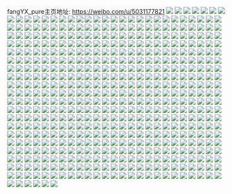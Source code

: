 fangYX_pure主页地址: https://weibo.com/u/5031177821 
![](https://wx4.sinaimg.cn/mw2000/005uujbnly1h9cyao6be8j33k02o0hdt.jpg) 
![](https://wx4.sinaimg.cn/mw2000/005uujbnly1h9cyapjt3tj33k02o07wi.jpg) 
![](https://wx4.sinaimg.cn/mw2000/005uujbnly1h8l9oobphcj33k02o0kjl.jpg) 
![](https://wx4.sinaimg.cn/mw2000/005uujbnly1h8fghy74njj31t00u0qdr.jpg) 
![](https://wx4.sinaimg.cn/mw2000/005uujbnly1h84z3839qtj335s35n1kz.jpg) 
![](https://wx4.sinaimg.cn/mw2000/005uujbnly1h84z3aq1uxj335s35su0z.jpg) 
![](https://wx4.sinaimg.cn/mw2000/005uujbnly1h7xf8641x9j33k02o0hdu.jpg) 
![](https://wx4.sinaimg.cn/mw2000/005uujbnly1h7nq4jzsbjj32o03k0qv8.jpg) 
![](https://wx4.sinaimg.cn/mw2000/005uujbnly1h7nq4m4x0mj31nx23ne82.jpg) 
![](https://wx4.sinaimg.cn/mw2000/005uujbnly1h7j17l3rymj30r6171gnu.jpg) 
![](https://wx4.sinaimg.cn/mw2000/005uujbnly1h7izg4cw4yj30r60qeac4.jpg) 
![](https://wx4.sinaimg.cn/mw2000/005uujbnly1h7ayz56a59j32o03ds7d9.jpg) 
![](https://wx4.sinaimg.cn/mw2000/005uujbnly1h74hx2iqlhj33k02o0qv5.jpg) 
![](https://wx4.sinaimg.cn/mw2000/005uujbnly1h74hx2ws04j30r60mdjsj.jpg) 
![](https://wx4.sinaimg.cn/mw2000/005uujbnly1h71qufp6i2j32o03k0b2a.jpg) 
![](https://wx4.sinaimg.cn/mw2000/005uujbnly1h6ut46wqtuj32ja35s4ai.jpg) 
![](https://wx4.sinaimg.cn/mw2000/005uujbnly1h6kv2lm0p2j30r610ut9n.jpg) 
![](https://wx4.sinaimg.cn/mw2000/005uujbnly1h63rwisgdpj31w02io1d5.jpg) 
![](https://wx4.sinaimg.cn/mw2000/005uujbnly1h63rwjfqitj31kw16ogyj.jpg) 
![](https://wx4.sinaimg.cn/mw2000/005uujbnly1h63rwlmwhrj32l22wtk68.jpg) 
![](https://wx4.sinaimg.cn/mw2000/005uujbnly1h63rwoax8vj32n12nsu0y.jpg) 
![](https://wx4.sinaimg.cn/mw2000/005uujbnly1h63rwracs2j32o03k0gva.jpg) 
![](https://wx4.sinaimg.cn/mw2000/005uujbnly1h63rwv2n8hj33jc2tndyq.jpg) 
![](https://wx4.sinaimg.cn/mw2000/005uujbnly1h5hnohevb5j30r60tin01.jpg) 
![](https://wx4.sinaimg.cn/mw2000/005uujbnly1h5doz19l03j30u01t046g.jpg) 
![](https://wx4.sinaimg.cn/mw2000/005uujbnly1h5c53jkgj2j33392nzhdu.jpg) 
![](https://wx4.sinaimg.cn/mw2000/005uujbnly1h5c54mjqafj33k02o04qr.jpg) 
![](https://wx4.sinaimg.cn/mw2000/005uujbnly1h58qh165lcj30og0fq0wl.jpg) 
![](https://wx4.sinaimg.cn/mw2000/005uujbnly1h58qh294i4j31hc1go4qp.jpg) 
![](https://wx4.sinaimg.cn/mw2000/005uujbnly1h58qh46tdmj33362ey4qq.jpg) 
![](https://wx4.sinaimg.cn/mw2000/005uujbnly1h58qh4yr9kj319c0y0k8o.jpg) 
![](https://wx4.sinaimg.cn/mw2000/005uujbnly1h58qh5wlzzj32yo2004qq.jpg) 
![](https://wx4.sinaimg.cn/mw2000/005uujbnly1h58qh77kgbj33k02o0kjn.jpg) 
![](https://wx4.sinaimg.cn/mw2000/005uujbnly1h50ukqevskj30r60t7tca.jpg) 
![](https://wx4.sinaimg.cn/mw2000/005uujbnly1h50ukvcblaj33342xjkjo.jpg) 
![](https://wx4.sinaimg.cn/mw2000/005uujbnly1h4zbfmrd9vj33k02bxb2a.jpg) 
![](https://wx4.sinaimg.cn/mw2000/005uujbnly1h4yj5jnl38j30u01rvgzd.jpg) 
![](https://wx4.sinaimg.cn/mw2000/005uujbnly1h4yj5kh225j32ds1sc7wh.jpg) 
![](https://wx4.sinaimg.cn/mw2000/005uujbnly1h4yj5lxol0j33403407wj.jpg) 
![](https://wx4.sinaimg.cn/mw2000/005uujbnly1h4yj5ntar6j32ds1scb2a.jpg) 
![](https://wx4.sinaimg.cn/mw2000/005uujbnly1h4pcq3f4lvj33k02o0e81.jpg) 
![](https://wx4.sinaimg.cn/mw2000/005uujbnly1h4pcq5ez2mj335s35skjm.jpg) 
![](https://wx4.sinaimg.cn/mw2000/005uujbnly1h4pcq84df7j335s35sx6s.jpg) 
![](https://wx4.sinaimg.cn/mw2000/005uujbnly1h4pcqaq7ecj335s35sqv8.jpg) 
![](https://wx4.sinaimg.cn/mw2000/005uujbnly1h4pcqe9nouj335s35sb2e.jpg) 
![](https://wx4.sinaimg.cn/mw2000/005uujbnly1h4pcqi45fqj32uz3hpu0z.jpg) 
![](https://wx4.sinaimg.cn/mw2000/005uujbnly1h4h9fx5fcaj33k02o0e82.jpg) 
![](https://wx4.sinaimg.cn/mw2000/005uujbnly1h4h9fzb71hj33k02o0b2b.jpg) 
![](https://wx4.sinaimg.cn/mw2000/005uujbnly1h4h9g17dmwj33k02o04qs.jpg) 
![](https://wx4.sinaimg.cn/mw2000/005uujbnly1h4dp52shqbj33k02o0npe.jpg) 
![](https://wx4.sinaimg.cn/mw2000/005uujbnly1h4dp18wsuqj33k02o0qv5.jpg) 
![](https://wx4.sinaimg.cn/mw2000/005uujbnly1h4cgsl6hwdj333432r1kz.jpg) 
![](https://wx4.sinaimg.cn/mw2000/005uujbnly1h4cgsmzv4qj32lg2lg4qq.jpg) 
![](https://wx4.sinaimg.cn/mw2000/005uujbnly1h4cgspw95oj32rr334kjp.jpg) 
![](https://wx4.sinaimg.cn/mw2000/005uujbnly1h4cgssbsmij32dc35se83.jpg) 
![](https://wx4.sinaimg.cn/mw2000/005uujbnly1h4cgstbv8tj31hc1hc1kx.jpg) 
![](https://wx4.sinaimg.cn/mw2000/005uujbnly1h4cgstqa3uj30u00f041h.jpg) 
![](https://wx4.sinaimg.cn/mw2000/005uujbnly1h46te2p0eej32di35su11.jpg) 
![](https://wx4.sinaimg.cn/mw2000/005uujbnly1h46te4mytmj32np2zf7wi.jpg) 
![](https://wx4.sinaimg.cn/mw2000/005uujbnly1h46te9xn44j33k02o0u11.jpg) 
![](https://wx4.sinaimg.cn/mw2000/005uujbnly1h46ted2hjdj32dc35snpe.jpg) 
![](https://wx4.sinaimg.cn/mw2000/005uujbnly1h46tehepqrj335s35s1kz.jpg) 
![](https://wx4.sinaimg.cn/mw2000/005uujbnly1h46tel6t5nj3334334qv6.jpg) 
![](https://wx4.sinaimg.cn/mw2000/005uujbnly1h3u3wdu3nmj30u01t0n1l.jpg) 
![](https://wx4.sinaimg.cn/mw2000/005uujbnly1h3u3xatqsbj33k02o0kjn.jpg) 
![](https://wx4.sinaimg.cn/mw2000/005uujbnly1h3u3xdvzpdj33k02o0x6r.jpg) 
![](https://wx4.sinaimg.cn/mw2000/005uujbnly1h3shz3vm3ej326l287x6q.jpg) 
![](https://wx4.sinaimg.cn/mw2000/005uujbnly1h3shz5ww94j33k02o0npg.jpg) 
![](https://wx4.sinaimg.cn/mw2000/005uujbnly1h3shzwc94oj327y2bchdt.jpg) 
![](https://wx4.sinaimg.cn/mw2000/005uujbnly1h3shz8i8h1j33qy2o01l1.jpg) 
![](https://wx4.sinaimg.cn/mw2000/005uujbnly1h3shzaa1a1j33k02o0hdu.jpg) 
![](https://wx4.sinaimg.cn/mw2000/005uujbnly1h3shzbwv4mj32o03k0kjn.jpg) 
![](https://wx4.sinaimg.cn/mw2000/005uujbnly1h3lbod4phvj32mt3y8x6r.jpg) 
![](https://wx4.sinaimg.cn/mw2000/005uujbnly1h3lbofmcihj32x43k0e86.jpg) 
![](https://wx4.sinaimg.cn/mw2000/005uujbnly1h2xqw9044bj33k03k07wp.jpg) 
![](https://wx4.sinaimg.cn/mw2000/005uujbnly1h2xqvuhp8jj33k03k0hdx.jpg) 
![](https://wx4.sinaimg.cn/mw2000/005uujbnly1h2xqvwflwfj33k03k0b2b.jpg) 
![](https://wx4.sinaimg.cn/mw2000/005uujbnly1h2xqvz2eo1j31w42io1kz.jpg) 
![](https://wx4.sinaimg.cn/mw2000/005uujbnly1h2xqw043flj31h916h4eh.jpg) 
![](https://wx4.sinaimg.cn/mw2000/005uujbnly1h2xqw3j1avj33k03k0hdv.jpg) 
![](https://wx4.sinaimg.cn/mw2000/005uujbnly1h2v8sene7tj33k02o0qvc.jpg) 
![](https://wx4.sinaimg.cn/mw2000/005uujbnly1h2v8sh59btj32nz3k07wl.jpg) 
![](https://wx4.sinaimg.cn/mw2000/005uujbnly1h2u712lzzcj32io1w01kx.jpg) 
![](https://wx4.sinaimg.cn/mw2000/005uujbnly1h2t2nezmb4j33k03k0hdx.jpg) 
![](https://wx4.sinaimg.cn/mw2000/005uujbnly1h2pncoo6pqj31520zjwyn.jpg) 
![](https://wx4.sinaimg.cn/mw2000/005uujbnly1h2iudfyofgj3334334hdv.jpg) 
![](https://wx4.sinaimg.cn/mw2000/005uujbnly1h2iudicqrij33k03k0hdv.jpg) 
![](https://wx4.sinaimg.cn/mw2000/005uujbnly1h2iudl6jo6j33k02o04qt.jpg) 
![](https://wx4.sinaimg.cn/mw2000/005uujbnly1h2iudrt9jxj32o03k0hee.jpg) 
![](https://wx4.sinaimg.cn/mw2000/005uujbnly1h2iudu0072j32b02ue4qq.jpg) 
![](https://wx4.sinaimg.cn/mw2000/005uujbnly1h2iudw7kqej33282j4e83.jpg) 
![](https://wx4.sinaimg.cn/mw2000/005uujbnly1h2iudzf357j33k02o07wm.jpg) 
![](https://wx4.sinaimg.cn/mw2000/005uujbnly1h2iue20yvaj33k02o0qv6.jpg) 
![](https://wx4.sinaimg.cn/mw2000/005uujbnly1h2iue3a406j33k02o0x6p.jpg) 
![](https://wx4.sinaimg.cn/mw2000/005uujbnly1h2aq1dht5fj32o02o5hdx.jpg) 
![](https://wx4.sinaimg.cn/mw2000/005uujbnly1h2aq1gif2vj32xj36ahdw.jpg) 
![](https://wx4.sinaimg.cn/mw2000/005uujbnly1h29blxxtugj30sz0e50ww.jpg) 
![](https://wx4.sinaimg.cn/mw2000/005uujbnly1h29blzc3npj33k02o0x6q.jpg) 
![](https://wx4.sinaimg.cn/mw2000/005uujbnly1h2038pbnpuj30ty0mpdnu.jpg) 
![](https://wx4.sinaimg.cn/mw2000/005uujbnly1h203b0g8v1j30r61bj78g.jpg) 
![](https://wx4.sinaimg.cn/mw2000/005uujbnly1h203abq5kdj30r618aad1.jpg) 
![](https://wx4.sinaimg.cn/mw2000/005uujbnly1h203ab37mxj32pe2ew1kz.jpg) 
![](https://wx4.sinaimg.cn/mw2000/005uujbnly1h203aq41egj32o03k07wp.jpg) 
![](https://wx4.sinaimg.cn/mw2000/005uujbnly1h203b7fyydj32o02vfnpj.jpg) 
![](https://wx4.sinaimg.cn/mw2000/005uujbnly1h203k43cinj33f63m44qz.jpg) 
![](https://wx4.sinaimg.cn/mw2000/005uujbnly1h1xoc51imij33k02o04qr.jpg) 
![](https://wx4.sinaimg.cn/mw2000/005uujbnly1h1xoc7y7kpj32tr2h3b2c.jpg) 
![](https://wx4.sinaimg.cn/mw2000/005uujbnly1h1xoc9ag35j33k02o0npe.jpg) 
![](https://wx4.sinaimg.cn/mw2000/005uujbnly1h1xocak7vrj33k02o0hdv.jpg) 
![](https://wx4.sinaimg.cn/mw2000/005uujbnly1h1xocd1mofj30r60mgwi5.jpg) 
![](https://wx4.sinaimg.cn/mw2000/005uujbnly1h1xocdbg0yj30r60lmq6f.jpg) 
![](https://wx4.sinaimg.cn/mw2000/005uujbnly1h1v65qedaxj32vg2o0x6s.jpg) 
![](https://wx4.sinaimg.cn/mw2000/005uujbnly1h1l2gfux3qj30t00iaalz.jpg) 
![](https://wx4.sinaimg.cn/mw2000/005uujbnly1h1l2ghd12sj318p1kwhc2.jpg) 
![](https://wx4.sinaimg.cn/mw2000/005uujbnly1h1l2gjha63j32tm2ntx6r.jpg) 
![](https://wx4.sinaimg.cn/mw2000/005uujbnly1h1l2ggdyzhj30td11o4qp.jpg) 
![](https://wx4.sinaimg.cn/mw2000/005uujbnly1h1c015errvj32o03k04qq.jpg) 
![](https://wx4.sinaimg.cn/mw2000/005uujbnly1h16vjqr5ubj33uz2knhdw.jpg) 
![](https://wx4.sinaimg.cn/mw2000/005uujbnly1h16vjtr6yej33k02dbu10.jpg) 
![](https://wx4.sinaimg.cn/mw2000/005uujbnly1h16vjw2tlwj32o03k0b2c.jpg) 
![](https://wx4.sinaimg.cn/mw2000/005uujbnly1h16vjywqucj33k02o0x6t.jpg) 
![](https://wx4.sinaimg.cn/mw2000/005uujbnly1h16vk2d5vuj33k03k0x6t.jpg) 
![](https://wx4.sinaimg.cn/mw2000/005uujbnly1h16vk5tn2jj32yo3y81l0.jpg) 
![](https://wx4.sinaimg.cn/mw2000/005uujbnly1h16vk95v8fj32yq3y8x6s.jpg) 
![](https://wx4.sinaimg.cn/mw2000/005uujbnly1h16vkarxrkj32m03hchdt.jpg) 
![](https://wx4.sinaimg.cn/mw2000/005uujbnly1h16vkdeqrlj32o03k0qv8.jpg) 
![](https://wx4.sinaimg.cn/mw2000/005uujbnly1h16vkjrte9j33k02o04qr.jpg) 
![](https://wx4.sinaimg.cn/mw2000/005uujbnly1h16vkl1upej323v35t1ky.jpg) 
![](https://wx4.sinaimg.cn/mw2000/005uujbnly1h16vkm97k1j31ek35rhdt.jpg) 
![](https://wx4.sinaimg.cn/mw2000/005uujbnly1h16vkt3gqkj33k02o0e89.jpg) 
![](https://wx4.sinaimg.cn/mw2000/005uujbnly1h16vl0zxpuj33k03k0qv9.jpg) 
![](https://wx4.sinaimg.cn/mw2000/005uujbnly1h16vl3wrb5j32o03k0u11.jpg) 
![](https://wx4.sinaimg.cn/mw2000/005uujbnly1h16vl57yvkj31bk35re81.jpg) 
![](https://wx4.sinaimg.cn/mw2000/005uujbnly1h14zmp6847j30u01t078k.jpg) 
![](https://wx4.sinaimg.cn/mw2000/005uujbnly1h14zmzlw39j30u01t0wi1.jpg) 
![](https://wx4.sinaimg.cn/mw2000/005uujbnly1h14znaf74hj30u01t0q8b.jpg) 
![](https://wx4.sinaimg.cn/mw2000/005uujbnly1h14zm8d3qfj33k02o0qv6.jpg) 
![](https://wx4.sinaimg.cn/mw2000/005uujbnly1h0vpb8ch8aj32nz2nzqv8.jpg) 
![](https://wx4.sinaimg.cn/mw2000/005uujbnly1h0vpbiijoej33jz3jzkjp.jpg) 
![](https://wx4.sinaimg.cn/mw2000/005uujbnly1h0vpbs24icj33jz3jze83.jpg) 
![](https://wx4.sinaimg.cn/mw2000/005uujbnly1h0tg1hw8uuj30u01t0gsw.jpg) 
![](https://wx4.sinaimg.cn/mw2000/005uujbnly1h0tg1p55muj330i30iu0y.jpg) 
![](https://wx4.sinaimg.cn/mw2000/005uujbnly1h0sr22bocrj32o03k0e83.jpg) 
![](https://wx4.sinaimg.cn/mw2000/005uujbnly1h0sr23u81yj33k02o0kjn.jpg) 
![](https://wx4.sinaimg.cn/mw2000/005uujbnly1h0sr25dpsej32o03k0hdw.jpg) 
![](https://wx4.sinaimg.cn/mw2000/005uujbnly1h0bwvv28ecj33k02o0e81.jpg) 
![](https://wx4.sinaimg.cn/mw2000/005uujbnly1h0bwvxvjn6j33k02o04qq.jpg) 
![](https://wx4.sinaimg.cn/mw2000/005uujbnly1h08o9g64baj30r60zt771.jpg) 
![](https://wx4.sinaimg.cn/mw2000/005uujbnly1h08o9i5h6jj334n2ns7wi.jpg) 
![](https://wx4.sinaimg.cn/mw2000/005uujbnly1h08o9ltahfj33k02o0e83.jpg) 
![](https://wx4.sinaimg.cn/mw2000/005uujbnly1h082b3gyvaj31be0zj7qm.jpg) 
![](https://wx4.sinaimg.cn/mw2000/005uujbnly1h07g9adbavj30r60mf0w8.jpg) 
![](https://wx4.sinaimg.cn/mw2000/005uujbnly1h07g9fmfvnj32o03k0qv8.jpg) 
![](https://wx4.sinaimg.cn/mw2000/005uujbnly1h07g9heo71j31be0zjgyv.jpg) 
![](https://wx4.sinaimg.cn/mw2000/005uujbnly1h07g9j3rd0j30zj12sqin.jpg) 
![](https://wx4.sinaimg.cn/mw2000/005uujbnly1h07g9jtycnj30zm0zjqc8.jpg) 
![](https://wx4.sinaimg.cn/mw2000/005uujbnly1h07g9v2xqej33k02o0hdu.jpg) 
![](https://wx4.sinaimg.cn/mw2000/005uujbnly1h03uggovpmj30u01t0agz.jpg) 
![](https://wx4.sinaimg.cn/mw2000/005uujbnly1h03ugj8w3uj33k02o0e82.jpg) 
![](https://wx4.sinaimg.cn/mw2000/005uujbnly1h03ugkfsj9j33k02o0hd9.jpg) 
![](https://wx4.sinaimg.cn/mw2000/005uujbnly1h02ohitry0j31p81ta7wh.jpg) 
![](https://wx4.sinaimg.cn/mw2000/005uujbnly1h02oho9ucjj33k02o0x6s.jpg) 
![](https://wx4.sinaimg.cn/mw2000/005uujbnly1h02oi0a2w2j33jz3jzx6s.jpg) 
![](https://wx4.sinaimg.cn/mw2000/005uujbnly1h02oi38cgrj33k02o0u0y.jpg) 
![](https://wx4.sinaimg.cn/mw2000/005uujbnly1h02oi7k7lhj32c02c0e82.jpg) 
![](https://wx4.sinaimg.cn/mw2000/005uujbnly1h02oiflfksj33jz3jz1l0.jpg) 
![](https://wx4.sinaimg.cn/mw2000/005uujbnly1h02oj4b1nbj30r60outau.jpg) 
![](https://wx4.sinaimg.cn/mw2000/005uujbnly1h01q9g9oo2j30u01t0tiw.jpg) 
![](https://wx4.sinaimg.cn/mw2000/005uujbnly1gzy4lvsf84j32nz2tbu0y.jpg) 
![](https://wx4.sinaimg.cn/mw2000/005uujbnly1gzy4m21bb6j332b2nz1kz.jpg) 
![](https://wx4.sinaimg.cn/mw2000/005uujbnly1gzsv5dzlvfj33jz2nz7wk.jpg) 
![](https://wx4.sinaimg.cn/mw2000/005uujbnly1gzr4za9pjkj30u01t0gv4.jpg) 
![](https://wx4.sinaimg.cn/mw2000/005uujbnly1gzr4zajgkcj30zj1bejyo.jpg) 
![](https://wx4.sinaimg.cn/mw2000/005uujbnly1gznqdyujsmj32nz2zne84.jpg) 
![](https://wx4.sinaimg.cn/mw2000/005uujbnly1gznqeh9kinj33jz2nzqv7.jpg) 
![](https://wx4.sinaimg.cn/mw2000/005uujbnly1gzmlrhd7j0j31400u0n29.jpg) 
![](https://wx4.sinaimg.cn/mw2000/005uujbnly1gzmlrueftzj31400u00vf.jpg) 
![](https://wx4.sinaimg.cn/mw2000/005uujbnly1gzmls1mrszj33k02o0u0y.jpg) 
![](https://wx4.sinaimg.cn/mw2000/005uujbnly1gzmlsez79ej31400u0tby.jpg) 
![](https://wx4.sinaimg.cn/mw2000/005uujbnly1gzj3fxz2hcj31400u0gsw.jpg) 
![](https://wx4.sinaimg.cn/mw2000/005uujbnly1gzj3fyixspj31400u0wke.jpg) 
![](https://wx4.sinaimg.cn/mw2000/005uujbnly1gzj3fz9eofj30y00u044n.jpg) 
![](https://wx4.sinaimg.cn/mw2000/005uujbnly1gzj3fzuojfj31400u0te7.jpg) 
![](https://wx4.sinaimg.cn/mw2000/005uujbnly1gzhv3hansmj33jz2nznpf.jpg) 
![](https://wx4.sinaimg.cn/mw2000/005uujbnly1gzhv3mq59vj32b72iee83.jpg) 
![](https://wx4.sinaimg.cn/mw2000/005uujbnly1gzgttdqnlnj33k02o0b2a.jpg) 
![](https://wx4.sinaimg.cn/mw2000/005uujbnly1gzgttg9rr8j33k02o0e82.jpg) 
![](https://wx4.sinaimg.cn/mw2000/005uujbnly1gzfs5es9wxj33k02o07wj.jpg) 
![](https://wx4.sinaimg.cn/mw2000/005uujbnly1gzfs5htaw4j33k02o0hdv.jpg) 
![](https://wx4.sinaimg.cn/mw2000/005uujbnly1gzfs5lqmy9j33k02o04qs.jpg) 
![](https://wx4.sinaimg.cn/mw2000/005uujbnly1gzfs5m4w8pj30r60i7taj.jpg) 
![](https://wx4.sinaimg.cn/mw2000/005uujbnly1gyyd4g8sxej31w02ioe81.jpg) 
![](https://wx4.sinaimg.cn/mw2000/005uujbnly1gyyd4h7g29j31w02ioe81.jpg) 
![](https://wx4.sinaimg.cn/mw2000/005uujbnly1gyyd4j9tdij33k02o0x6u.jpg) 
![](https://wx4.sinaimg.cn/mw2000/005uujbnly1gyyd5ehh3cj33k02o07wi.jpg) 
![](https://wx4.sinaimg.cn/mw2000/005uujbnly1gyyd5f3a4xj32801o04qp.jpg) 
![](https://wx4.sinaimg.cn/mw2000/005uujbnly1gyyd5g9ohuj32io1w0b29.jpg) 
![](https://wx4.sinaimg.cn/mw2000/005uujbnly1gyyd5gqlbqj32801o04qp.jpg) 
![](https://wx4.sinaimg.cn/mw2000/005uujbnly1gyyd5i4rqzj32o03k0b2b.jpg) 
![](https://wx4.sinaimg.cn/mw2000/005uujbnly1gyyd5yngilj31hc0on137.jpg) 
![](https://wx4.sinaimg.cn/mw2000/005uujbnly1gysmjtae7dj30u01hb44u.jpg) 
![](https://wx4.sinaimg.cn/mw2000/005uujbnly1gysmjtwpo4j30u01ciajg.jpg) 
![](https://wx4.sinaimg.cn/mw2000/005uujbnly1gysmju9r22j30u00u0n1k.jpg) 
![](https://wx4.sinaimg.cn/mw2000/005uujbnly1gysmjuqaebj30u0140qa4.jpg) 
![](https://wx4.sinaimg.cn/mw2000/005uujbnly1gysmjv14nbj30u0140tbb.jpg) 
![](https://wx4.sinaimg.cn/mw2000/005uujbnly1gysmjvdwtvj30ty0qyn1q.jpg) 
![](https://wx4.sinaimg.cn/mw2000/005uujbnly1gysmjvyysnj30ty0ofh0h.jpg) 
![](https://wx4.sinaimg.cn/mw2000/005uujbnly1gysmhecbvjj31w02iox6p.jpg) 
![](https://wx4.sinaimg.cn/mw2000/005uujbnly1gysmhfvp0ej31w02io1ky.jpg) 
![](https://wx4.sinaimg.cn/mw2000/005uujbnly1gysmhgosdzj31w01w0qp7.jpg) 
![](https://wx4.sinaimg.cn/mw2000/005uujbnly1gyr02ulw52j31400u0tcp.jpg) 
![](https://wx4.sinaimg.cn/mw2000/005uujbnly1gyr02uxpzcj31400u0tc9.jpg) 
![](https://wx4.sinaimg.cn/mw2000/005uujbnly1gyq0m8nl8kj30u0140q74.jpg) 
![](https://wx4.sinaimg.cn/mw2000/005uujbnly1gye91c8scsj30r61ai423.jpg) 
![](https://wx4.sinaimg.cn/mw2000/005uujbnly1gy7q2gsaooj30r60jf782.jpg) 
![](https://wx4.sinaimg.cn/mw2000/005uujbnly1gy7q2y4u5pj31400u0tfz.jpg) 
![](https://wx4.sinaimg.cn/mw2000/005uujbnly1gy7qrnen4gj30u0140wi4.jpg) 
![](https://wx4.sinaimg.cn/mw2000/005uujbnly1gy5afxinvwj30ti0e7ady.jpg) 
![](https://wx4.sinaimg.cn/mw2000/005uujbnly1gy5ag0w3o2j33k02o0hdv.jpg) 
![](https://wx4.sinaimg.cn/mw2000/005uujbnly1gxxwwf8085j31400u0aiz.jpg) 
![](https://wx4.sinaimg.cn/mw2000/005uujbnly1gxxwwfrksjj31830u0aih.jpg) 
![](https://wx4.sinaimg.cn/mw2000/005uujbnly1gxxwwg9492j31400u0dn2.jpg) 
![](https://wx4.sinaimg.cn/mw2000/005uujbnly1gxxwwh0gyxj31400u0tgf.jpg) 
![](https://wx4.sinaimg.cn/mw2000/005uujbnly1gxxwwi8b7xj31400u0tgx.jpg) 
![](https://wx4.sinaimg.cn/mw2000/005uujbnly1gxxwwk66l4j31lu21pazz.jpg) 
![](https://wx4.sinaimg.cn/mw2000/005uujbnly1gxxwwkrw04j30vl0u0n5j.jpg) 
![](https://wx4.sinaimg.cn/mw2000/005uujbnly1gxxwwlcd5dj30u0140ajm.jpg) 
![](https://wx4.sinaimg.cn/mw2000/005uujbnly1gxxwwn574hj320v31bb29.jpg) 
![](https://wx4.sinaimg.cn/mw2000/005uujbnly1gxxwwph46gj32o03k0qv6.jpg) 
![](https://wx4.sinaimg.cn/mw2000/005uujbnly1gxqdxhzxk0j33k02o0npf.jpg) 
![](https://wx4.sinaimg.cn/mw2000/005uujbnly1gxqdxoeqamj32lv35s1ky.jpg) 
![](https://wx4.sinaimg.cn/mw2000/005uujbnly1gxqdxt00eej322s2io4qp.jpg) 
![](https://wx4.sinaimg.cn/mw2000/005uujbnly1gxqdy11rr0j32dd2wcx6q.jpg) 
![](https://wx4.sinaimg.cn/mw2000/005uujbnly1gxqdzuxf3vj31w02ipx6p.jpg) 
![](https://wx4.sinaimg.cn/mw2000/005uujbnly1gxqe05vbxwj33k02o01l0.jpg) 
![](https://wx4.sinaimg.cn/mw2000/005uujbnly1gxqe0duf5aj33k02o07wj.jpg) 
![](https://wx4.sinaimg.cn/mw2000/005uujbnly1gxqe0lx802j32c02c0e82.jpg) 
![](https://wx4.sinaimg.cn/mw2000/005uujbnly1gxqe0t9ygwj33s051cqv7.jpg) 
![](https://wx4.sinaimg.cn/mw2000/005uujbnly1gxqe10y55hj33k02o0kjn.jpg) 
![](https://wx4.sinaimg.cn/mw2000/005uujbnly1gxo3elor7fj32c02c0e82.jpg) 
![](https://wx4.sinaimg.cn/mw2000/005uujbnly1gxo3ep2901j33k02o0b2b.jpg) 
![](https://wx4.sinaimg.cn/mw2000/005uujbnly1gxo3erf4fqj32io1w07wi.jpg) 
![](https://wx4.sinaimg.cn/mw2000/005uujbnly1gxo3eup3tpj33k02o0npf.jpg) 
![](https://wx4.sinaimg.cn/mw2000/005uujbnly1gxo3ew5gmsj316o1kwtr8.jpg) 
![](https://wx4.sinaimg.cn/mw2000/005uujbnly1gxo3exs3wvj32801o0hdt.jpg) 
![](https://wx4.sinaimg.cn/mw2000/005uujbnly1gxo3eyosvpj31be0zkjxf.jpg) 
![](https://wx4.sinaimg.cn/mw2000/005uujbnly1gxo3ez3i65j30zk1beqce.jpg) 
![](https://wx4.sinaimg.cn/mw2000/005uujbnly1gxo3f2qihkj31hw1zvx6p.jpg) 
![](https://wx4.sinaimg.cn/mw2000/005uujbnly1gxo3f514qdj31401hc7ml.jpg) 
![](https://wx4.sinaimg.cn/mw2000/005uujbnly1gxo3f6nnlfj31hc140dwk.jpg) 
![](https://wx4.sinaimg.cn/mw2000/005uujbnly1gxo3f8bto7j31401hc18p.jpg) 
![](https://wx4.sinaimg.cn/mw2000/005uujbnly1gxo3fbtdmlj33k02o0npf.jpg) 
![](https://wx4.sinaimg.cn/mw2000/005uujbnly1gxh75qh60mj31be0zjqai.jpg) 
![](https://wx4.sinaimg.cn/mw2000/005uujbnly1gxh76tw8zej33k02o0kjm.jpg) 
![](https://wx4.sinaimg.cn/mw2000/005uujbnly1gxh763m3avj33k02o0hdv.jpg) 
![](https://wx4.sinaimg.cn/mw2000/005uujbnly1gxh76f2qzrj33k02o0u0z.jpg) 
![](https://wx4.sinaimg.cn/mw2000/005uujbnly1gxh75u8ywij351c3s0x6r.jpg) 
![](https://wx4.sinaimg.cn/mw2000/005uujbnly1gxh75wgwt0j33k02o0hdu.jpg) 
![](https://wx4.sinaimg.cn/mw2000/005uujbnly1gxh760idinj33k02o0kjo.jpg) 
![](https://wx4.sinaimg.cn/mw2000/005uujbnly1gxh76q1amaj33k02o0u10.jpg) 
![](https://wx4.sinaimg.cn/mw2000/005uujbnly1gxh76ly9ydj33k02o07wl.jpg) 
![](https://wx4.sinaimg.cn/mw2000/005uujbnly1gxh76hudxkj32o03k0u0y.jpg) 
![](https://wx4.sinaimg.cn/mw2000/005uujbnly1gxh765i5p5j33k02o04qq.jpg) 
![](https://wx4.sinaimg.cn/mw2000/005uujbnly1gxh769ch8yj33k02o0u10.jpg) 
![](https://wx4.sinaimg.cn/mw2000/005uujbnly1gxh76bnlp8j33k02o0hdu.jpg) 
![](https://wx4.sinaimg.cn/mw2000/005uujbnly1gx93ms76qlj33k02o0qv5.jpg) 
![](https://wx4.sinaimg.cn/mw2000/005uujbnly1gx5jkf4hhvj33k02o0hdu.jpg) 
![](https://wx4.sinaimg.cn/mw2000/005uujbnly1gx5jkhf72uj33k02o0e82.jpg) 
![](https://wx4.sinaimg.cn/mw2000/005uujbnly1gx5jkl4ut2j33k02o0kjn.jpg) 
![](https://wx4.sinaimg.cn/mw2000/005uujbnly1gwzt62zbb4j30ty0x1e1m.jpg) 
![](https://wx4.sinaimg.cn/mw2000/005uujbnly1gwzt6405auj30u01t0drw.jpg) 
![](https://wx4.sinaimg.cn/mw2000/005uujbnly1gwypo5l7qyj33k02o0u0y.jpg) 
![](https://wx4.sinaimg.cn/mw2000/005uujbnly1gwypplc19zj30r60r6jx6.jpg) 
![](https://wx4.sinaimg.cn/mw2000/005uujbnly1gwypofaw6oj31o0280b29.jpg) 
![](https://wx4.sinaimg.cn/mw2000/005uujbnly1gwypog5swaj31o01o0e4h.jpg) 
![](https://wx4.sinaimg.cn/mw2000/005uujbnly1gwsdtdb13mj31400u0gtf.jpg) 
![](https://wx4.sinaimg.cn/mw2000/005uujbnly1gwsducq0utj31400u0n2p.jpg) 
![](https://wx4.sinaimg.cn/mw2000/005uujbnly1gwsdud2fn7j31400u0wlc.jpg) 
![](https://wx4.sinaimg.cn/mw2000/005uujbnly1gwsdv6epfbj31400u0wqb.jpg) 
![](https://wx4.sinaimg.cn/mw2000/005uujbnly1gwsdvkocicj31400u0tdl.jpg) 
![](https://wx4.sinaimg.cn/mw2000/005uujbnly1gwsdw4426qj31400u0gs6.jpg) 
![](https://wx4.sinaimg.cn/mw2000/005uujbnly1gwsdwprgn9j31400u0n74.jpg) 
![](https://wx4.sinaimg.cn/mw2000/005uujbnly1gwsdxgnonqj31400u0aix.jpg) 
![](https://wx4.sinaimg.cn/mw2000/005uujbnly1gwsdyhmr91j31400u07cb.jpg) 
![](https://wx4.sinaimg.cn/mw2000/005uujbnly1gwsdtte7lkj33k02o0qv9.jpg) 
![](https://wx4.sinaimg.cn/mw2000/005uujbnly1gwsdtuyvlaj33k02o0npf.jpg) 
![](https://wx4.sinaimg.cn/mw2000/005uujbnly1gwsdtvld04j316o1kwqgn.jpg) 
![](https://wx4.sinaimg.cn/mw2000/005uujbnly1gwse0ap97uj31400u012u.jpg) 
![](https://wx4.sinaimg.cn/mw2000/005uujbnly1gwpdht1wt9j33k02o0u0z.jpg) 
![](https://wx4.sinaimg.cn/mw2000/005uujbnly1gwpdhwmhdnj32o03k0npe.jpg) 
![](https://wx4.sinaimg.cn/mw2000/005uujbnly1gwpdhx0brij30r613p774.jpg) 
![](https://wx4.sinaimg.cn/mw2000/005uujbnly1gwpdi1qx9mj33k02o0u10.jpg) 
![](https://wx4.sinaimg.cn/mw2000/005uujbnly1gwn5649d2gj33402c0npf.jpg) 
![](https://wx4.sinaimg.cn/mw2000/005uujbnly1gwn567kl3gj32o03k0e83.jpg) 
![](https://wx4.sinaimg.cn/mw2000/005uujbnly1gwdosk2o5wj33342bchdu.jpg) 
![](https://wx4.sinaimg.cn/mw2000/005uujbnly1gwdosmv6aej33342bchdu.jpg) 
![](https://wx4.sinaimg.cn/mw2000/005uujbnly1gwdospjcwyj33342bce82.jpg) 
![](https://wx4.sinaimg.cn/mw2000/005uujbnly1gwdosrtis1j33342bce82.jpg) 
![](https://wx4.sinaimg.cn/mw2000/005uujbnly1gvzclb5vo2j30ty0x1mzu.jpg) 
![](https://wx4.sinaimg.cn/mw2000/005uujbnly1gvzclbh93mj30u01hcac2.jpg) 
![](https://wx4.sinaimg.cn/mw2000/005uujbnly1gvsvmxmtp6j31400u0jvz.jpg) 
![](https://wx4.sinaimg.cn/mw2000/005uujbnly1gvsvmyeykvj30u00u0n4o.jpg) 
![](https://wx4.sinaimg.cn/mw2000/005uujbnly1gvrbyleca4j63k02o07wj02.jpg) 
![](https://wx4.sinaimg.cn/mw2000/005uujbnly1gvpi78dt2ej60u01t0te202.jpg) 
![](https://wx4.sinaimg.cn/mw2000/005uujbnly1gvpi78s331j60u01t0gqw02.jpg) 
![](https://wx4.sinaimg.cn/mw2000/005uujbnly1gvpi79ja6fj61400u0dki02.jpg) 
![](https://wx4.sinaimg.cn/mw2000/005uujbnly1gvpi8agodij60u0140gr302.jpg) 
![](https://wx4.sinaimg.cn/mw2000/005uujbnly1gvm1xliwo1j60r611e0w702.jpg) 
![](https://wx4.sinaimg.cn/mw2000/005uujbnly1gvm1xuiud3j61400u0dkf02.jpg) 
![](https://wx4.sinaimg.cn/mw2000/005uujbnly1gvm1xv6h3pj61400u00we02.jpg) 
![](https://wx4.sinaimg.cn/mw2000/005uujbnly1gvf8hmeziyj63k02o0kjm02.jpg) 
![](https://wx4.sinaimg.cn/mw2000/005uujbnly1gvdc37vvupj63k02o0npd02.jpg) 
![](https://wx4.sinaimg.cn/mw2000/005uujbnly1gvdc38jgx2j63k02o01ky02.jpg) 
![](https://wx4.sinaimg.cn/mw2000/005uujbnly1gvdc39ao7oj63k02o0kjl02.jpg) 
![](https://wx4.sinaimg.cn/mw2000/005uujbnly1gvdc3c7hx0j63k02o01ky02.jpg) 
![](https://wx4.sinaimg.cn/mw2000/005uujbnly1gvdc3dqrfhj63k02o0npf02.jpg) 
![](https://wx4.sinaimg.cn/mw2000/005uujbnly1gvdc3f1ovnj63k02o0e8302.jpg) 
![](https://wx4.sinaimg.cn/mw2000/005uujbnly1gvbixh78yrj63k02o0npf02.jpg) 
![](https://wx4.sinaimg.cn/mw2000/005uujbnly1gvbixii243j63k02o07wj02.jpg) 
![](https://wx4.sinaimg.cn/mw2000/005uujbnly1gvbixjmv03j63k02o0hdv02.jpg) 
![](https://wx4.sinaimg.cn/mw2000/005uujbnly1gvbixl3eg4j63k02o04qs02.jpg) 
![](https://wx4.sinaimg.cn/mw2000/005uujbnly1gvaqeapivoj61400u0wms02.jpg) 
![](https://wx4.sinaimg.cn/mw2000/005uujbnly1gvaqeb8ywjj61400u041w02.jpg) 
![](https://wx4.sinaimg.cn/mw2000/005uujbnly1gvaqebue0wj61400u00wj02.jpg) 
![](https://wx4.sinaimg.cn/mw2000/005uujbnly1gvaqech26nj60u0140q7r02.jpg) 
![](https://wx4.sinaimg.cn/mw2000/005uujbnly1guueo9oylfj61hc0ongwt02.jpg) 
![](https://wx4.sinaimg.cn/mw2000/005uujbnly1guueoa3mbqj61hc0onnas02.jpg) 
![](https://wx4.sinaimg.cn/mw2000/005uujbnly1gtzverm19lj63k02o0kjo02.jpg) 
![](https://wx4.sinaimg.cn/mw2000/005uujbnly1gtzvh3694pj63k02o04qr02.jpg) 
![](https://wx4.sinaimg.cn/mw2000/005uujbnly1gsf372le4aj335s35sx6z.jpg) 
![](https://wx4.sinaimg.cn/mw2000/005uujbnly1gsf377k239j32g535s4qy.jpg) 
![](https://wx4.sinaimg.cn/mw2000/005uujbnly1gsf37aj7tqj32e12e1npi.jpg) 
![](https://wx4.sinaimg.cn/mw2000/005uujbnly1gsbi548coaj316o1kw7wh.jpg) 
![](https://wx4.sinaimg.cn/mw2000/005uujbnly1gsbi54ribyj31hc0ontxq.jpg) 
![](https://wx4.sinaimg.cn/mw2000/005uujbnly1gsbi55l9nuj316o1kwb29.jpg) 
![](https://wx4.sinaimg.cn/mw2000/005uujbnly1gs9jxgj7hrj61400u079l02.jpg) 
![](https://wx4.sinaimg.cn/mw2000/005uujbnly1gs9jxq1uqqj31400u00yy.jpg) 
![](https://wx4.sinaimg.cn/mw2000/005uujbnly1gs9jy5ju1lj31hc0onah2.jpg) 
![](https://wx4.sinaimg.cn/mw2000/005uujbnly1gs9jxlkkjkj31hc0on4oh.jpg) 
![](https://wx4.sinaimg.cn/mw2000/005uujbnly1gs9jxmev9ej31hc0one5v.jpg) 
![](https://wx4.sinaimg.cn/mw2000/005uujbnly1gs3m2c11gej30u0140n1s.jpg) 
![](https://wx4.sinaimg.cn/mw2000/005uujbnly1gs3m2o2nw5j30u0140dkg.jpg) 
![](https://wx4.sinaimg.cn/mw2000/005uujbnly1gs3m3k4coqj30u014043k.jpg) 
![](https://wx4.sinaimg.cn/mw2000/005uujbnly1gs3m3vb66hj616o1kwe8102.jpg) 
![](https://wx4.sinaimg.cn/mw2000/005uujbnly1grtuvimntbj30u01t0wh1.jpg) 
![](https://wx4.sinaimg.cn/mw2000/005uujbnly1gr36c6sm0gj33401r0e82.jpg) 
![](https://wx4.sinaimg.cn/mw2000/005uujbnly1gr36cb4jbfj32uy27c4qt.jpg) 
![](https://wx4.sinaimg.cn/mw2000/005uujbnly1gr36ccl2v5j31jk18tb29.jpg) 
![](https://wx4.sinaimg.cn/mw2000/005uujbnly1gqurds0y6bj33k02o0u0x.jpg) 
![](https://wx4.sinaimg.cn/mw2000/005uujbnly1gqurduww63j33k02o0kjm.jpg) 
![](https://wx4.sinaimg.cn/mw2000/005uujbnly1gqurdvlo3xj30r60r3435.jpg) 
![](https://wx4.sinaimg.cn/mw2000/005uujbnly1gqure2r6jbj322n340b2d.jpg) 
![](https://wx4.sinaimg.cn/mw2000/005uujbnly1gqljfj69t0j32c03404qr.jpg) 
![](https://wx4.sinaimg.cn/mw2000/005uujbnly1gqljfp7c64j32c0340u10.jpg) 
![](https://wx4.sinaimg.cn/mw2000/005uujbnly1gqljftxii7j33402c0b2e.jpg) 
![](https://wx4.sinaimg.cn/mw2000/005uujbnly1gqljfuqjlaj316o1kwqv5.jpg) 
![](https://wx4.sinaimg.cn/mw2000/005uujbnly1gqes6dor71j335s2dcqv9.jpg) 
![](https://wx4.sinaimg.cn/mw2000/005uujbnly1gq0gprllguj32tc240e85.jpg) 
![](https://wx4.sinaimg.cn/mw2000/005uujbnly1gq0gpunjs4j335s2dbqva.jpg) 
![](https://wx4.sinaimg.cn/mw2000/005uujbnly1gq0gpy7xzaj335s33iqvd.jpg) 
![](https://wx4.sinaimg.cn/mw2000/005uujbnly1gq0gq1k2dej33k02o0kjo.jpg) 
![](https://wx4.sinaimg.cn/mw2000/005uujbnly1gq0gq3b3j7j32o03k0npd.jpg) 
![](https://wx4.sinaimg.cn/mw2000/005uujbnly1gq0gq5aez3j33k02o0x6s.jpg) 
![](https://wx4.sinaimg.cn/mw2000/005uujbnly1gq0gq7k8h2j31w02ioqv7.jpg) 
![](https://wx4.sinaimg.cn/mw2000/005uujbnly1gq0gqa8xooj31w02iob2b.jpg) 
![](https://wx4.sinaimg.cn/mw2000/005uujbnly1gq0gt959unj335s35s1l7.jpg) 
![](https://wx4.sinaimg.cn/mw2000/005uujbnly1gpvmmve1ydj33k02o0kjn.jpg) 
![](https://wx4.sinaimg.cn/mw2000/005uujbnly1gpb4rigjwij31mc1mcu0y.jpg) 
![](https://wx4.sinaimg.cn/mw2000/005uujbnly1gpb4rld4i9j33k02o0qv7.jpg) 
![](https://wx4.sinaimg.cn/mw2000/005uujbnly1gpb4ro21gxj32o03k0npf.jpg) 
![](https://wx4.sinaimg.cn/mw2000/005uujbnly1gpb4rplxysj33k02o0qv5.jpg) 
![](https://wx4.sinaimg.cn/mw2000/005uujbnly1gpb4rrn4f0j33k02o0x6q.jpg) 
![](https://wx4.sinaimg.cn/mw2000/005uujbnly1gpb4ruol2bj33k02o07wj.jpg) 
![](https://wx4.sinaimg.cn/mw2000/005uujbnly1gpa0t4dy4cj30on1hcu07.jpg) 
![](https://wx4.sinaimg.cn/mw2000/005uujbnly1gpa0t96zayj31w02ioqv8.jpg) 
![](https://wx4.sinaimg.cn/mw2000/005uujbnly1gpa0tcxg4xj31w02iokjn.jpg) 
![](https://wx4.sinaimg.cn/mw2000/005uujbnly1gp4l43bm3vj32o03k07wj.jpg) 
![](https://wx4.sinaimg.cn/mw2000/005uujbnly1gp4l441auvj30on1hc7nf.jpg) 
![](https://wx4.sinaimg.cn/mw2000/005uujbnly1gp4l47xyodj33k02o0u0y.jpg) 
![](https://wx4.sinaimg.cn/mw2000/005uujbnly1gp4l4c23xcj33k02o0x6q.jpg) 
![](https://wx4.sinaimg.cn/mw2000/005uujbnly1gp4l4jrycwj33k02o0b2c.jpg) 
![](https://wx4.sinaimg.cn/mw2000/005uujbnly1gp4l6vxgr2j30r60gnjsy.jpg) 
![](https://wx4.sinaimg.cn/mw2000/005uujbnly1goxmtau73ij30u0140wgd.jpg) 
![](https://wx4.sinaimg.cn/mw2000/005uujbnly1goxmtb6w4qj30u0140tmu.jpg) 
![](https://wx4.sinaimg.cn/mw2000/005uujbnly1goxmtbrkrpj30u01407hx.jpg) 
![](https://wx4.sinaimg.cn/mw2000/005uujbnly1goxmtc5s03j30u01407jy.jpg) 
![](https://wx4.sinaimg.cn/mw2000/005uujbnly1gn5zk63879j33k02o0e83.jpg) 
![](https://wx4.sinaimg.cn/mw2000/005uujbnly1gmhu86rzt3j33k02o0hdv.jpg) 
![](https://wx4.sinaimg.cn/mw2000/005uujbnly1gmhu8901tcj33k02o0u0z.jpg) 
![](https://wx4.sinaimg.cn/mw2000/005uujbnly1gmhu8av6raj33k02o0qv7.jpg) 
![](https://wx4.sinaimg.cn/mw2000/005uujbnly1gm7cco3qknj32ea1rsnpf.jpg) 
![](https://wx4.sinaimg.cn/mw2000/005uujbnly1gm64ij97yyj31w22iqkjn.jpg) 
![](https://wx4.sinaimg.cn/mw2000/005uujbnly1gm64ikr1lyj31w22iqqv7.jpg) 
![](https://wx4.sinaimg.cn/mw2000/005uujbnly1gm64imifsfj32iq1w2u10.jpg) 
![](https://wx4.sinaimg.cn/mw2000/005uujbnly1gm64io0lxrj32iq1w2u0y.jpg) 
![](https://wx4.sinaimg.cn/mw2000/005uujbnly1gm4dydhltqj33k02o0e84.jpg) 
![](https://wx4.sinaimg.cn/mw2000/005uujbnly1gm1nv6rra9j30u01t013g.jpg) 
![](https://wx4.sinaimg.cn/mw2000/005uujbnly1gkut763i5oj33k02o07wi.jpg) 
![](https://wx4.sinaimg.cn/mw2000/005uujbnly1gkut7axyl6j33k02o07wm.jpg) 
![](https://wx4.sinaimg.cn/mw2000/005uujbnly1ghwjqd1r7cj316o1kw4qq.jpg) 
![](https://wx4.sinaimg.cn/mw2000/005uujbnly1ghwjqe3abtj316o1kw7wi.jpg) 
![](https://wx4.sinaimg.cn/mw2000/005uujbnly1ghvepyhwcfj30u01hcmyw.jpg) 
![](https://wx4.sinaimg.cn/mw2000/005uujbnly1ghu8d4b244j316o1kwnpd.jpg) 
![](https://wx4.sinaimg.cn/mw2000/005uujbnly1ghu8d5rah1j33k02o0e83.jpg) 
![](https://wx4.sinaimg.cn/mw2000/005uujbnly1gg9oktt6lwj30u01407aj.jpg) 
![](https://wx4.sinaimg.cn/mw2000/005uujbnly1gfs6s19ii8j33k02o0qv6.jpg) 
![](https://wx4.sinaimg.cn/mw2000/005uujbnly1gfs6rwo623j33k02o0nph.jpg) 
![](https://wx4.sinaimg.cn/mw2000/005uujbnly1gfs6vwmulnj33k02o0npe.jpg) 
![](https://wx4.sinaimg.cn/mw2000/005uujbnly1gfs6s47vfwj33k02o0e81.jpg) 
![](https://wx4.sinaimg.cn/mw2000/005uujbnly1gfs6ryzfp7j33k02o07wm.jpg) 
![](https://wx4.sinaimg.cn/mw2000/005uujbnly1gfs6vxd2cnj33k02o0hdt.jpg) 
![](https://wx4.sinaimg.cn/mw2000/005uujbnly1gfpx6th86aj33k02o0x6p.jpg) 
![](https://wx4.sinaimg.cn/mw2000/005uujbnly1gfpx6v1zfoj33k02o0x6p.jpg) 
![](https://wx4.sinaimg.cn/mw2000/005uujbnly1gfpx6xlwwxj33k02o04qq.jpg) 
![](https://wx4.sinaimg.cn/mw2000/005uujbnly1gfpx70ft9jj33k02o0kjm.jpg) 
![](https://wx4.sinaimg.cn/mw2000/005uujbnly1gfpx727l9yj33k02o0u0x.jpg) 
![](https://wx4.sinaimg.cn/mw2000/005uujbnly1gfkz0avyayj31s01c0kjm.jpg) 
![](https://wx4.sinaimg.cn/mw2000/005uujbnly1gfkz0ca3kaj31c01s0hdu.jpg) 
![](https://wx4.sinaimg.cn/mw2000/005uujbnly1gd8lvamxlwj30xc18gdxv.jpg) 
![](https://wx4.sinaimg.cn/mw2000/005uujbnly1gd8lvbpj4jj31ny1amb2a.jpg) 
![](https://wx4.sinaimg.cn/mw2000/005uujbnly1gd8lvch9ttj31o01904qp.jpg) 
![](https://wx4.sinaimg.cn/mw2000/005uujbnly1gd8lvd78bmj31o01904qp.jpg) 
![](https://wx4.sinaimg.cn/mw2000/005uujbnly1gd7r7yip7ij32o03k0u0z.jpg) 
![](https://wx4.sinaimg.cn/mw2000/005uujbnly1gd7r92dwm9j31c01s04qq.jpg) 
![](https://wx4.sinaimg.cn/mw2000/005uujbnly1gd7r9hwyv7j32o03k0b2c.jpg) 
![](https://wx4.sinaimg.cn/mw2000/005uujbnly1gd1v3c7tzzj33k02o0b2c.jpg) 
![](https://wx4.sinaimg.cn/mw2000/005uujbnly1gbz8e7fn7hj33k02o0hdw.jpg) 
![](https://wx4.sinaimg.cn/mw2000/005uujbnly1gbz8e5owuhj33k02o01l0.jpg) 
![](https://wx4.sinaimg.cn/mw2000/005uujbnly1gbz8e9rv8uj33k02o0b2c.jpg) 
![](https://wx4.sinaimg.cn/mw2000/005uujbnly1gbz8e1h4nbj33k02o0u0z.jpg) 
![](https://wx4.sinaimg.cn/mw2000/005uujbnly1gbz8e3e7w6j32o03k07wk.jpg) 
![](https://wx4.sinaimg.cn/mw2000/005uujbnly1gbz8dzg9ckj33k02o0b2b.jpg) 
![](https://wx4.sinaimg.cn/mw2000/005uujbnly1gbrkc01oarj30u01401kx.jpg) 
![](https://wx4.sinaimg.cn/mw2000/005uujbnly1gbrkbx2vtvj33k02o0kjn.jpg) 
![](https://wx4.sinaimg.cn/mw2000/005uujbnly1gbrkbyxgedj33k02o0x6r.jpg) 
![](https://wx4.sinaimg.cn/mw2000/005uujbnly1gbrkbvndazj31400u0thk.jpg) 
![](https://wx4.sinaimg.cn/mw2000/005uujbnly1gblq5kr8qsj315o15okay.jpg) 
![](https://wx4.sinaimg.cn/mw2000/005uujbnly1gblq0wry7xj31901o0u0x.jpg) 
![](https://wx4.sinaimg.cn/mw2000/005uujbnly1gblq0smzktj31o01o01kz.jpg) 
![](https://wx4.sinaimg.cn/mw2000/005uujbnly1gblq0yl6noj31401o0e81.jpg) 
![](https://wx4.sinaimg.cn/mw2000/005uujbnly1gblq0ozp18j31o01o04qr.jpg) 
![](https://wx4.sinaimg.cn/mw2000/005uujbnly1gblq0zjn4cj31o01904qq.jpg) 
![](https://wx4.sinaimg.cn/mw2000/005uujbnly1gblq0vkl6lj31o01o0hdv.jpg) 
![](https://wx4.sinaimg.cn/mw2000/005uujbnly1gblq0r5xh9j31hc1hc1k9.jpg) 
![](https://wx4.sinaimg.cn/mw2000/005uujbnly1gblq0u85cjj31o01o0b2b.jpg) 
![](https://wx4.sinaimg.cn/mw2000/005uujbnly1gagc6js1bjj30je0ekju4.jpg) 
![](https://wx4.sinaimg.cn/mw2000/005uujbnly1ga96txt3kbj30u01404jc.jpg) 
![](https://wx4.sinaimg.cn/mw2000/005uujbnly1ga96tz9wd5j30u0140x46.jpg) 
![](https://wx4.sinaimg.cn/mw2000/005uujbnly1ga96u01hw0j30u01404o7.jpg) 
![](https://wx4.sinaimg.cn/mw2000/005uujbnly1ga96tyi4xwj30u0140wz2.jpg) 
![](https://wx4.sinaimg.cn/mw2000/005uujbnly1ga96u0puixj30u01404l0.jpg) 
![](https://wx4.sinaimg.cn/mw2000/005uujbnly1ga96u20p4tj30u0140kgl.jpg) 
![](https://wx4.sinaimg.cn/mw2000/005uujbnly1ga96uc9buzj33k02o0hdv.jpg) 
![](https://wx4.sinaimg.cn/mw2000/005uujbnly1ga96ueztymj31400u0b29.jpg) 
![](https://wx4.sinaimg.cn/mw2000/005uujbnly1ga96ug482ej31400u07wh.jpg) 
![](https://wx4.sinaimg.cn/mw2000/005uujbnly1ga87o3rnklj31o0190npe.jpg) 
![](https://wx4.sinaimg.cn/mw2000/005uujbnly1ga87o4zmyjj31o0190qv6.jpg) 
![](https://wx4.sinaimg.cn/mw2000/005uujbnly1g9x45k5u0tj30u0140wvc.jpg) 
![](https://wx4.sinaimg.cn/mw2000/005uujbnly1g9l1q6nmlgj30u01401ic.jpg) 
![](https://wx4.sinaimg.cn/mw2000/005uujbnly1g9l1uvzm3mj30rr1e6jtp.jpg) 
![](https://wx4.sinaimg.cn/mw2000/005uujbnly1g9l1v3qpauj30ti18ydhi.jpg) 
![](https://wx4.sinaimg.cn/mw2000/005uujbnly1g9cydkjuvfj30u01407ru.jpg) 
![](https://wx4.sinaimg.cn/mw2000/005uujbnly1g9cydowcdej329w1zf7wi.jpg) 
![](https://wx4.sinaimg.cn/mw2000/005uujbnly1g9cydpor4sj31400u0q8g.jpg) 
![](https://wx4.sinaimg.cn/mw2000/005uujbnly1g93nhubxnrj33k02o07wk.jpg) 
![](https://wx4.sinaimg.cn/mw2000/005uujbnly1g93nhox3pwj31400u0td4.jpg) 
![](https://wx4.sinaimg.cn/mw2000/005uujbnly1g93nh5z50jj31400u0djm.jpg) 
![](https://wx4.sinaimg.cn/mw2000/005uujbnly1g89nn17f0uj31o01o0npf.jpg) 
![](https://wx4.sinaimg.cn/mw2000/005uujbnly1g89nn82du7j31o01o0npf.jpg) 
![](https://wx4.sinaimg.cn/mw2000/005uujbngy1g82p2helauj31o0190kjm.jpg) 
![](https://wx4.sinaimg.cn/mw2000/005uujbngy1g82p2k89d9j31o0190u0y.jpg) 
![](https://wx4.sinaimg.cn/mw2000/005uujbnly1g6rcgyow7jj315o23dqv5.jpg) 
![](https://wx4.sinaimg.cn/mw2000/005uujbnly1g6rch0yfvpj31o0190u0y.jpg) 
![](https://wx4.sinaimg.cn/mw2000/005uujbnly1g6rch29s81j31o019ckjm.jpg) 
![](https://wx4.sinaimg.cn/mw2000/005uujbnly1g6rch3kkz3j31o0190x6p.jpg) 
![](https://wx4.sinaimg.cn/mw2000/005uujbnly1g5rjf1enjij33k02o0x6q.jpg) 
![](https://wx4.sinaimg.cn/mw2000/005uujbnly1g5rjewn2sij30u0140dzo.jpg) 
![](https://wx4.sinaimg.cn/mw2000/005uujbnly1g5rjex5l70j30u0140dzz.jpg) 
![](https://wx4.sinaimg.cn/mw2000/005uujbnly1g5rjexl9ctj30u01407ox.jpg) 
![](https://wx4.sinaimg.cn/mw2000/005uujbnly1g5rjey17lxj30u01407nl.jpg) 
![](https://wx4.sinaimg.cn/mw2000/005uujbnly1g5rjeyrglij30u0140qmn.jpg) 
![](https://wx4.sinaimg.cn/mw2000/005uujbnly1g5rjezpbybj30u01404qp.jpg) 
![](https://wx4.sinaimg.cn/mw2000/005uujbnly1g5rjf05n8gj30u01401cy.jpg) 
![](https://wx4.sinaimg.cn/mw2000/005uujbnly1g5i98xurbdj30u01404qp.jpg) 
![](https://wx4.sinaimg.cn/mw2000/005uujbnly1g5i9c9yhizj31400u04qp.jpg) 
![](https://wx4.sinaimg.cn/mw2000/005uujbnly1g5dkcx7q3bj31400u04qp.jpg) 
![](https://wx4.sinaimg.cn/mw2000/005uujbnly1g5dkcxsdzmj31400u04qp.jpg) 
![](https://wx4.sinaimg.cn/mw2000/005uujbnly1g5dkdo5qapj31400u0wlp.jpg) 
![](https://wx4.sinaimg.cn/mw2000/005uujbnly1g3v7xp779ij30u01fctwx.jpg) 
![](https://wx4.sinaimg.cn/mw2000/005uujbnly1g2xak0zhl0j33k02o04qr.jpg) 
![](https://wx4.sinaimg.cn/mw2000/005uujbnly1g2xak7wl0kj33k02o04qt.jpg) 
![](https://wx4.sinaimg.cn/mw2000/005uujbnly1g2xakerdhpj33k02o01l0.jpg) 
![](https://wx4.sinaimg.cn/mw2000/005uujbnly1g2v81bbeeej30t90z7grt.jpg) 
![](https://wx4.sinaimg.cn/mw2000/005uujbnly1g2v81l0xz4j31z41hc7wk.jpg) 
![](https://wx4.sinaimg.cn/mw2000/005uujbnly1g2v81n6pf1j30u01407k7.jpg) 
![](https://wx4.sinaimg.cn/mw2000/005uujbnly1g2v821lxbmj31z41hcqvb.jpg) 
![](https://wx4.sinaimg.cn/mw2000/005uujbnly1g206fw0k0kj31hc1hcb2a.jpg) 
![](https://wx4.sinaimg.cn/mw2000/005uujbnly1g1wsuzatyjj31400u0jvw.jpg) 
![](https://wx4.sinaimg.cn/mw2000/005uujbnly1g1hi4sa4d6j30tm1fxjye.jpg) 
![](https://wx4.sinaimg.cn/mw2000/005uujbnly1g1hi7d3t01j31400u0q91.jpg) 
![](https://wx4.sinaimg.cn/mw2000/005uujbnly1g1hi7exqzhj31400u0dx0.jpg) 
![](https://wx4.sinaimg.cn/mw2000/005uujbnly1g1hi7g4f3pj31400u0n3o.jpg) 
![](https://wx4.sinaimg.cn/mw2000/005uujbnly1g1hi7h312oj31400u0tgd.jpg) 
![](https://wx4.sinaimg.cn/mw2000/005uujbnly1g1hi7isvz2j31400u0gx6.jpg) 
![](https://wx4.sinaimg.cn/mw2000/005uujbnly1fzmf316a1vj30u0140tdm.jpg) 
![](https://wx4.sinaimg.cn/mw2000/005uujbnly1fzmf31yegxj30u0140797.jpg) 
![](https://wx4.sinaimg.cn/mw2000/005uujbnly1fz7oi4362pj31hc1hchdv.jpg) 
![](https://wx4.sinaimg.cn/mw2000/005uujbnly1fz7oi6f2ksj30u0140khs.jpg) 
![](https://wx4.sinaimg.cn/mw2000/005uujbnly1fz7oi7uiz0j30u0140kc3.jpg) 
![](https://wx4.sinaimg.cn/mw2000/005uujbnly1fz7oi9jze0j30u0140x3w.jpg) 
![](https://wx4.sinaimg.cn/mw2000/005uujbnly1fuhome10inj30u01401kx.jpg) 
![](https://wx4.sinaimg.cn/mw2000/005uujbnly1fuhommsi3pj30u01404qp.jpg) 
![](https://wx4.sinaimg.cn/mw2000/005uujbnly1fuhomzurftj30u0140twq.jpg) 
